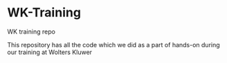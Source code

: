 # WK-Training
WK training repo

This repository has all the code which we did as a part of hands-on during our training at Wolters Kluwer

